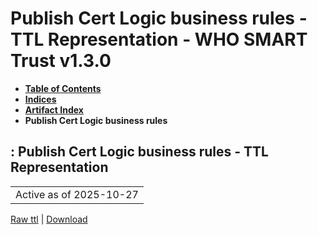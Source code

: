 # Publish Cert Logic business rules - TTL Representation - WHO SMART Trust v1.3.0

* [**Table of Contents**](toc.md)
* [**Indices**](indices.md)
* [**Artifact Index**](artifacts.md)
* **Publish Cert Logic business rules**

## : Publish Cert Logic business rules - TTL Representation

| |
| :--- |
| Active as of 2025-10-27 |

[Raw ttl](Requirements-PublishBusinessRulesCertLogic.ttl) | [Download](Requirements-PublishBusinessRulesCertLogic.ttl)


